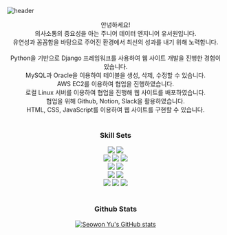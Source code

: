 ![header](https://capsule-render.vercel.app/api?type=waving&color=a2dbd7&height=300&section=header&text=Seowon%20Yu&fontSize=90)

<div align="center">
안녕하세요! <br/>
의사소통의 중요성을 아는 주니어 데이터 엔지니어 유서원입니다.<br/>
유연성과 꼼꼼함을 바탕으로 주어진 환경에서 최선의 성과를 내기 위해 노력합니다.<br/> 
<br/>
Python을 기반으로 Django 프레임워크를 사용하여 웹 사이트 개발을 진행한 경험이 있습니다.<br/>
MySQL과 Oracle을 이용하여 테이블을 생성, 삭제, 수정할 수 있습니다. <br/>
AWS EC2를 이용하여 협업을 진행하였습니다. <br/>
로컬 Linux 서버를 이용하여 협업을 진행해 웹 사이트를 배포하였습니다. <br/>
협업을 위해 Github, Notion, Slack을 활용하였습니다.<br/>
HTML, CSS, JavaScript를 이용하여 웹 사이트를 구현할 수 있습니다.<br/>
<br/>

### Skill Sets
<a><img src="https://img.shields.io/badge/Python-3776AB?style=round-square&logo=Python&logoColor=white"/></a>
<a><img src="https://img.shields.io/badge/Django-092E20?style=round-square&logo=Django&logoColor=white"/></a>
<br/>
<a><img src="https://img.shields.io/badge/HTML5-E34F26?style=round-square&logo=HTML5&logoColor=white"/></a>
<a><img src="https://img.shields.io/badge/JavaScript-F7DF1E?style=round-square&logo=JavaScript&logoColor=white"/></a>
<a><img src="https://img.shields.io/badge/CSS3-1572B6?style=round-square&logo=CSS3&logoColor=white"/></a>
<br/>
<a><img src="https://img.shields.io/badge/Hadoop-66CCFF?style=round-square&logo=ApacheHadoop&logoColor=white"/> </a>
<a><img src="https://img.shields.io/badge/Spark-E25A1C?style=round-square&logo=ApacheSpark&logoColor=white"/> </a>
<br/>
<a><img src="https://img.shields.io/badge/MySQL-4479A1?style=round-square&logo=MySQL&logoColor=white"/> </a>
<a><img src="https://img.shields.io/badge/Oracle-F80000?style=round-square&logo=Oracle&logoColor=white"/> </a>
<br/>
<a><img src="https://img.shields.io/badge/AWS EC2-FF9900?style=round-square&logo=Amazon EC2&logoColor=white"/></a> 
<a><img src="https://img.shields.io/badge/Linux-FCC624?style=round-square&logo=Linux&logoColor=white"/> </a>
<a><img src="https://img.shields.io/badge/GitHub-181717?style=round-square&logo=GitHub&logoColor=white"/> </a>
<br/>
<br/>



### Github Stats

[![Seowon Yu's GitHub stats](https://github-readme-stats.vercel.app/api?username=swcyu)](https://github.com/swcyu/github-readme-stats)
  
</div>
